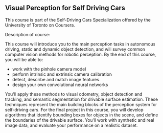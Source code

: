 Visual Perception for Self Driving Cars
---
This course is part of the Self-Driving Cars Specialization offered by the University of Toronto on Coursera.

Description of course:

This course will introduce you to the main perception tasks in autonomous driving, static and dynamic object detection, and will survey common computer vision methods for robotic perception. By the end of this course, you will be able to:

- work with the pinhole camera model
- perform intrinsic and extrinsic camera calibration
- detect, describe and match image features
- design your own convolutional neural networks

You'll apply these methods to visual odometry, object detection and tracking, and semantic segmentation for drivable surface estimation. These techniques represent the main building blocks of the perception system for self-driving cars. For the final project in this course, you will develop algorithms that identify bounding boxes for objects in the scene, and define the boundaries of the drivable surface. You'll work with synthetic and real image data, and evaluate your performance on a realistic dataset. 
